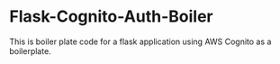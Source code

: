 # Flask-Cognito-Auth-Boiler
This is boiler plate code for a flask application using AWS Cognito as a boilerplate. 
